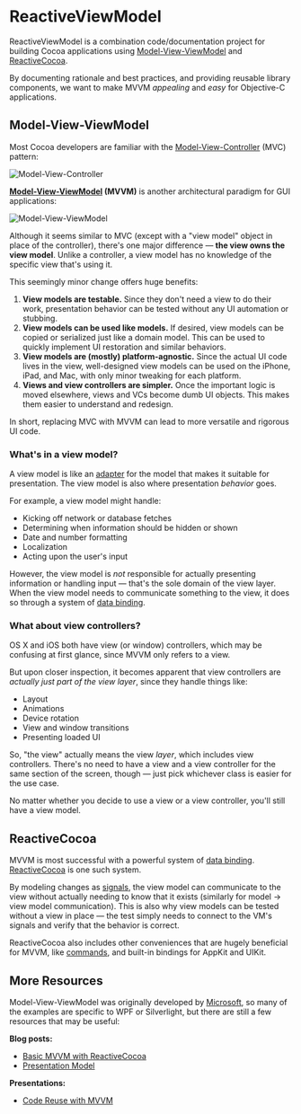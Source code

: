 # ReactiveViewModel

ReactiveViewModel is a combination code/documentation project for building Cocoa
applications using [Model-View-ViewModel](#model-view-viewmodel) and
[ReactiveCocoa](#reactivecocoa).

By documenting rationale and best practices, and providing
reusable library components, we want to make MVVM _appealing_ and _easy_ for
Objective-C applications.

## Model-View-ViewModel

Most Cocoa developers are familiar with the
[Model-View-Controller](http://en.wikipedia.org/wiki/Model-View-Controller)
(MVC) pattern:

![Model-View-Controller](https://f.cloud.github.com/assets/432536/867983/280867ea-f760-11e2-9425-8d1345ffdfb9.png)

**[Model-View-ViewModel](http://en.wikipedia.org/wiki/Model-View-ViewModel)
(MVVM)** is another architectural paradigm for GUI applications:

![Model-View-ViewModel](https://f.cloud.github.com/assets/432536/867984/291ed380-f760-11e2-9106-d3158320af39.png)

Although it seems similar to MVC (except with a "view model" object in place of
the controller), there's one major difference — **the view owns the view
model**. Unlike a controller, a view model has no knowledge of the specific view
that's using it.

This seemingly minor change offers huge benefits:

 1. **View models are testable.** Since they don't need a view to do their work,
    presentation behavior can be tested without any UI automation or stubbing.
 1. **View models can be used like models.** If desired, view models can be
    copied or serialized just like a domain model. This can be used to quickly
    implement UI restoration and similar behaviors.
 1. **View models are (mostly) platform-agnostic.** Since the actual UI code
    lives in the view, well-designed view models can be used on the iPhone,
    iPad, and Mac, with only minor tweaking for each platform.
 1. **Views and view controllers are simpler.** Once the important logic is
    moved elsewhere, views and VCs become dumb UI objects. This makes them
    easier to understand and redesign.

In short, replacing MVC with MVVM can lead to more versatile and rigorous UI
code.

### What's in a view model?

A view model is like an [adapter](http://en.wikipedia.org/wiki/Adapter_pattern)
for the model that makes it suitable for presentation. The view model is also
where presentation _behavior_ goes.

For example, a view model might handle:

 * Kicking off network or database fetches
 * Determining when information should be hidden or shown
 * Date and number formatting
 * Localization
 * Acting upon the user's input

However, the view model is _not_ responsible for actually presenting
information or handling input — that's the sole domain of the view layer. When
the view model needs to communicate something to the view, it does so through
a system of [data binding](#reactivecocoa).

### What about view controllers?

OS X and iOS both have view (or window) controllers, which may be confusing at
first glance, since MVVM only refers to a view.

But upon closer inspection, it becomes apparent that view controllers are
_actually just part of the view layer_, since they handle things like:

 * Layout
 * Animations
 * Device rotation
 * View and window transitions
 * Presenting loaded UI

So, "the view" actually means the view _layer_, which includes view controllers.
There's no need to have a view and a view controller for the same section of the
screen, though — just pick whichever class is easier for the use case.

No matter whether you decide to use a view or a view controller, you'll still
have a view model.

## ReactiveCocoa

MVVM is most successful with a powerful system of [data
binding](http://en.wikipedia.org/wiki/UI_data_binding).
[ReactiveCocoa](https://github.com/ReactiveCocoa/ReactiveCocoa) is one such
system.

By modeling changes as
[signals](https://github.com/ReactiveCocoa/ReactiveCocoa#introduction), the view
model can communicate to the view without actually needing to know that it
exists (similarly for model → view model communication). This is also
why view models can be tested without a view in place — the test simply needs to
connect to the VM's signals and verify that the behavior is correct.

ReactiveCocoa also includes other conveniences that are hugely beneficial for
MVVM, like
[commands](https://github.com/ReactiveCocoa/ReactiveCocoa/blob/master/Documentation/FrameworkOverview.md#commands),
and built-in bindings for AppKit and UIKit.

## More Resources

Model-View-ViewModel was originally developed by
[Microsoft](http://bit.ly/gQY00r), so many of the examples are specific to WPF
or Silverlight, but there are still a few resources that may be useful:

**Blog posts:**

 * [Basic MVVM with ReactiveCocoa](http://cocoasamurai.blogspot.com/2013/03/basic-mvvm-with-reactivecocoa.html)
 * [Presentation Model](http://martinfowler.com/eaaDev/PresentationModel.html)

**Presentations:**

 * [Code Reuse with MVVM](https://speakerdeck.com/jspahrsummers/code-reuse-with-mvvm)
